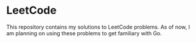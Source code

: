 # LeetCode
This repository contains my solutions to LeetCode problems. As of now, I am planning on using these problems to get familiary with Go.
